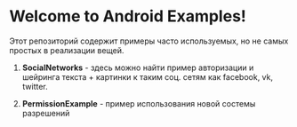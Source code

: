 Welcome to Android Examples!
===================

Этот репозиторий содержит примеры часто используемых, но не самых простых в реализации вещей.
1. **SocialNetworks** - здесь можно найти пример авторизации и шейринга текста + картинки к таким соц. сетям как facebook, vk, twitter.

2. **PermissionExample** - пример использования новой состемы разрешений 
